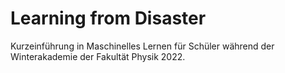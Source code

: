 # Learning from Disaster

Kurzeinführung in Maschinelles Lernen für Schüler
während der Winterakademie der Fakultät Physik 2022.
